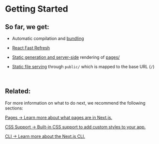 # Getting Started

## So far, we get:

- Automatic compilation and [bundling](https://nextjs.org/docs/advanced-features/compiler)

- [React Fast Refresh](https://nextjs.org/blog/next-9-4#fast-refresh)

- [Static generation and server-side](https://nextjs.org/docs/basic-features/data-fetching/overview) rendering of [pages/](https://nextjs.org/docs/basic-features/pages)

- [Static file serving](https://nextjs.org/docs/basic-features/static-file-serving) through `public/` which is mapped to the base URL (`/`)

<br>

## Related:

For more information on what to do next, we recommend the following sections:

[Pages -> Learn more about what pages are in Next.js.](https://nextjs.org/docs/basic-features/pages)

[CSS Support -> Built-in CSS support to add custom styles to your app.](https://nextjs.org/docs/basic-features/built-in-css-support)

[CLI -> Learn more about the Next.js CLI.](https://nextjs.org/docs/basic-features/built-in-css-support)
